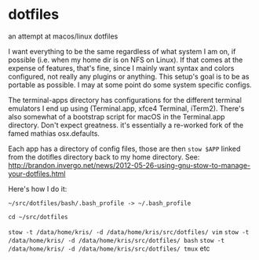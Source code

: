 # dotfiles
an attempt at macos/linux dotfiles

I want everything to be the same regardless of what system I am on, if possible (i.e. when my home dir is on NFS on Linux). If that comes at the expense of features, that's fine, since I mainly want syntax and colors configured, not really any plugins or anything. This setup's goal is to be as portable as possible. I may at some point do some system specific configs.

The terminal-apps directory has configurations for the different terminal emulators I end up using (Terminal.app, xfce4 Terminal, iTerm2). There's also somewhat of a bootstrap script for macOS in the Terminal.app directory. Don't expect greatness. it's essentially a re-worked fork of the famed mathias osx.defaults.

Each app has a directory of config files, those are then `stow $APP` linked from the dotifles directory back to my home directory. See: http://brandon.invergo.net/news/2012-05-26-using-gnu-stow-to-manage-your-dotfiles.html

Here's how I do it:

`~/src/dotfiles/bash/.bash_profile -> ~/.bash_profile`

`cd ~/src/dotfiles`

`stow -t /data/home/kris/ -d /data/home/kris/src/dotfiles/ vim`
`stow -t /data/home/kris/ -d /data/home/kris/src/dotfiles/ bash`
`stow -t /data/home/kris/ -d /data/home/kris/src/dotfiles/ tmux`
etc

